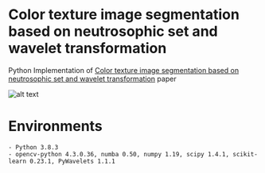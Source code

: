 # Color texture image segmentation based on neutrosophic set and wavelet transformation

Python Implementation of [Color texture image segmentation based on neutrosophic set and wavelet transformation](https://www.sciencedirect.com/science/article/pii/S1077314211000993#b0115) paper

![alt text](https://ars.els-cdn.com/content/image/1-s2.0-S1077314211000993-gr2.jpg)

# Environments

    - Python 3.8.3
    - opencv-python 4.3.0.36, numba 0.50, numpy 1.19, scipy 1.4.1, scikit-learn 0.23.1, PyWavelets 1.1.1